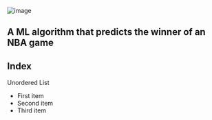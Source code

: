![image](https://user-images.githubusercontent.com/67483127/206028985-1be63d95-2ce0-485b-9229-c590f8cd501f.png)

A ML algorithm that predicts the winner of an NBA game
---

## Index
Unordered List
- First item
- Second item
- Third item
